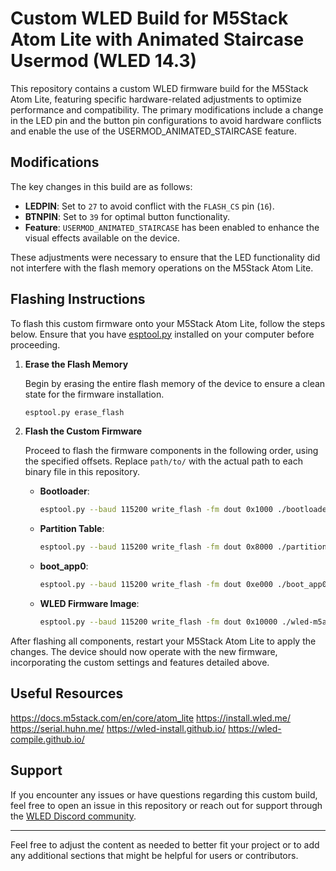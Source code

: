 # Custom WLED Build for M5Stack Atom Lite with Animated Staircase Usermod (WLED 14.3)

This repository contains a custom WLED firmware build for the M5Stack Atom Lite, featuring specific hardware-related adjustments to optimize performance and compatibility. The primary modifications include a change in the LED pin and the button pin configurations to avoid hardware conflicts and enable the use of the USERMOD_ANIMATED_STAIRCASE feature.

## Modifications

The key changes in this build are as follows:

- **LEDPIN**: Set to `27` to avoid conflict with the `FLASH_CS` pin (`16`).
- **BTNPIN**: Set to `39` for optimal button functionality.
- **Feature**: `USERMOD_ANIMATED_STAIRCASE` has been enabled to enhance the visual effects available on the device.

These adjustments were necessary to ensure that the LED functionality did not interfere with the flash memory operations on the M5Stack Atom Lite.

## Flashing Instructions

To flash this custom firmware onto your M5Stack Atom Lite, follow the steps below. Ensure that you have [esptool.py](https://github.com/espressif/esptool) installed on your computer before proceeding.

1. **Erase the Flash Memory**

   Begin by erasing the entire flash memory of the device to ensure a clean state for the firmware installation.

    ```bash
    esptool.py erase_flash
    ```

2. **Flash the Custom Firmware**

   Proceed to flash the firmware components in the following order, using the specified offsets. Replace `path/to/` with the actual path to each binary file in this repository.

    - **Bootloader**:

        ```bash
        esptool.py --baud 115200 write_flash -fm dout 0x1000 ./bootloader_dout_40m_v2022.bin
        ```

    - **Partition Table**:

        ```bash
        esptool.py --baud 115200 write_flash -fm dout 0x8000 ./partitions_v2022.bin
        ```

    - **boot_app0**:

        ```bash
        esptool.py --baud 115200 write_flash -fm dout 0xe000 ./boot_app0_v2022.bin
        ```

    - **WLED Firmware Image**:

        ```bash
        esptool.py --baud 115200 write_flash -fm dout 0x10000 ./wled-m5atom-lite-staircase.bin
        ```

After flashing all components, restart your M5Stack Atom Lite to apply the changes. The device should now operate with the new firmware, incorporating the custom settings and features detailed above.

## Useful Resources
https://docs.m5stack.com/en/core/atom_lite
https://install.wled.me/
https://serial.huhn.me/
https://wled-install.github.io/
https://wled-compile.github.io/

## Support

If you encounter any issues or have questions regarding this custom build, feel free to open an issue in this repository or reach out for support through the [WLED Discord community](https://discord.gg/wled).

---

Feel free to adjust the content as needed to better fit your project or to add any additional sections that might be helpful for users or contributors.
